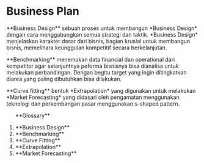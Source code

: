 # Business Plan

<p>**Business Design** sebuah proses untuk membangun *Business Design* dengan cara menggabungkan semua strategi dan taktik. *Business Design* menjelaskan karakter dasar dari bisnis, bagian krusial untuk membangun bisnis, memelihara keunggulan kompetitif secara berkelanjutan.</p>

<p>**Benchmarking** menemukan data financial dan operational dari kompetitor agar selanjuntnya peforma bisnisnya bisa dianalisa untuk melakukan perbandingan. Dengan begitu target yang ingin ditingkatkan diarea yang paling dibutuhkan bisa dilakukan. </p>

<p>**Curve fitting** bentuk *Extrapolation* yang digunakan untuk melakukan *Market Forecasting* yang didasari oleh pengamatan menggunakan teknologi dan perkembangan pasar menggunakan s-shaped pattern.</p>


<ol>
<p>**Glossary**</p>
<li>**Business Design**</li>
<li>**Benchmarking**</li>
<li>**Curve Fitting**</li>
<li>**Extrapolation**</li>
<li>**Market Forecasting**</li>
</ol>
